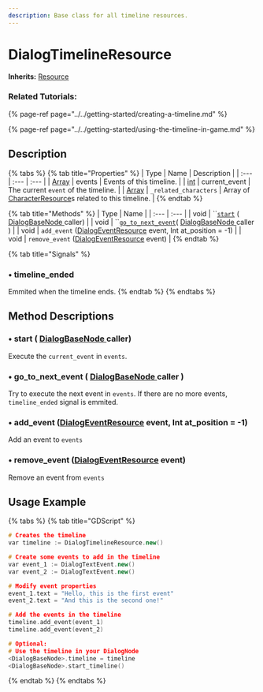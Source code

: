 ```yaml
---
description: Base class for all timeline resources.
---
```


# DialogTimelineResource

**Inherits:** [Resource](https://docs.godotengine.org/es/stable/classes/class_resource.html)

### Related Tutorials:

{% page-ref page="../../getting-started/creating-a-timeline.md" %}

{% page-ref page="../../getting-started/using-the-timeline-in-game.md" %}

## Description

{% tabs %}
{% tab title="Properties" %}
| Type | Name | Description |
| :--- | :--- | :--- |
| [Array](https://docs.godotengine.org/es/stable/classes/class_array.html) | events | Events of this timeline. |
| [int](https://docs.godotengine.org/es/stable/classes/class_int.html) | current\_event | The current `event` of the timeline. |
| [Array](https://docs.godotengine.org/es/stable/classes/class_array.html) | `_related_characters` | Array of [CharacterResource](class_dialog-character-resource.md)s related to this timeline. |
{% endtab %}

{% tab title="Methods" %}
| Type | Name |
| :--- | :--- |
| void | \`\`[`start`](class_dialog-timeline-resource.md#start-dialogbasenode-caller) \( [DialogBaseNode ](../node-class/class_dialog-base-node.md)caller\) |
| void | \`\`[`go_to_next_event`](class_dialog-timeline-resource.md#go_to_next_event-dialogbasenode-caller)\( [DialogBaseNode ](../node-class/class_dialog-base-node.md)caller \) |
| void | `add_event` \([DialogEventResource](class_dialog-event-resource/) event, Int at\_position = -1\) |
| void | `remove_event` \([DialogEventResource](class_dialog-event-resource/) event\) |
{% endtab %}

{% tab title="Signals" %}
### •  timeline\_ended

Emmited when the timeline ends.
{% endtab %}
{% endtabs %}

## Method Descriptions

### •  start \( [DialogBaseNode ](../node-class/class_dialog-base-node.md)caller\)

Execute the `current_event` in `events`.

### •  go\_to\_next\_event \( [DialogBaseNode ](../node-class/class_dialog-base-node.md)caller \)

Try to execute the next event in `events`. If there are no more events, `timeline_ended` signal is emmited.

### •  add\_event \([DialogEventResource](class_dialog-event-resource/) event, Int at\_position = -1\)

Add an event to `events`

### •  remove\_event \([DialogEventResource](class_dialog-event-resource/) event\)

Remove an event from `events`

## Usage Example

{% tabs %}
{% tab title="GDScript" %}
```cpp
# Creates the timeline
var timeline := DialogTimelineResource.new()

# Create some events to add in the timeline
var event_1 := DialogTextEvent.new()
var event_2 := DialogTextEvent.new()

# Modify event properties
event_1.text = "Hello, this is the first event"
event_2.text = "And this is the second one!"

# Add the events in the timeline
timeline.add_event(event_1)
timeline.add_event(event_2)

# Optional:
# Use the timeline in your DialogNode
<DialogBaseNode>.timeline = timeline
<DialogBaseNode>.start_timeline()

```
{% endtab %}
{% endtabs %}

